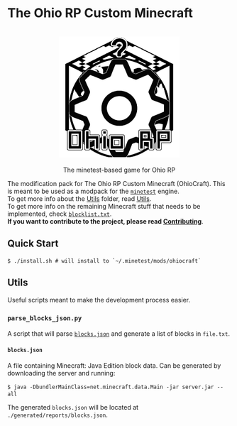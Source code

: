 # The Ohio RP Custom Minecraft

<p align="center">
  <br>
    <img alt="logo" src="./logo.png" height="272" />
  <br>
  <br>
  The minetest-based game for Ohio RP
<p>

The modification pack for The Ohio RP Custom Minecraft (OhioCraft). This is meant to be used as a modpack for the [`minetest`](https://github.com/minetest/minetest) engine. <br>
To get more info about the [Utils](./Utils/) folder, read [Utils](#utils). <br>
To get more info on the remaining Minecraft stuff that needs to be implemented, check [`blocklist.txt`](./blocklist.txt). <br>
**If you want to contribute to the project, please read [Contributing](CONTRIBUTING.md)**.

## Quick Start
```console
$ ./install.sh # will install to `~/.minetest/mods/ohiocraft`
```

## Utils

Useful scripts meant to make the development process easier.

### `parse_blocks_json.py`

A script that will parse [`blocks.json`](#blocksjson) and generate a list of blocks in `file.txt`.

#### `blocks.json`

A file containing Minecraft: Java Edition block data. Can be generated by downloading the server and running:
```console
$ java -DbundlerMainClass=net.minecraft.data.Main -jar server.jar --all
```
The generated `blocks.json` will be located at `./generated/reports/blocks.json`.